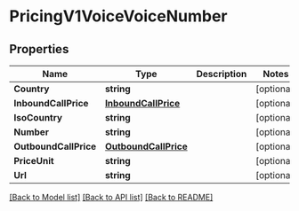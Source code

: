 # PricingV1VoiceVoiceNumber

## Properties

Name | Type | Description | Notes
------------ | ------------- | ------------- | -------------
**Country** | **string** |  | [optional] 
**InboundCallPrice** | [**InboundCallPrice**](inbound_call_price.md) |  | [optional] 
**IsoCountry** | **string** |  | [optional] 
**Number** | **string** |  | [optional] 
**OutboundCallPrice** | [**OutboundCallPrice**](outbound_call_price.md) |  | [optional] 
**PriceUnit** | **string** |  | [optional] 
**Url** | **string** |  | [optional] 

[[Back to Model list]](../README.md#documentation-for-models) [[Back to API list]](../README.md#documentation-for-api-endpoints) [[Back to README]](../README.md)


